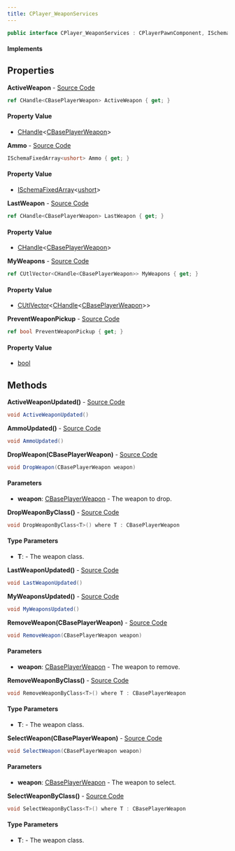 ```yaml
---
title: CPlayer_WeaponServices
---
```


```csharp
public interface CPlayer_WeaponServices : CPlayerPawnComponent, ISchemaClass<CPlayerPawnComponent>, ISchemaClass<CPlayer_WeaponServices>, ISchemaField, ISchemaClass, INativeHandle
```

#### Implements

## Properties

**ActiveWeapon** - [Source Code](https://github.com/swiftly-solution/swiftlys2/blob/master/managed/src/SwiftlyS2.Generated/Schemas/Interfaces/CPlayer_WeaponServices.cs#L18)

```csharp
ref CHandle<CBasePlayerWeapon> ActiveWeapon { get; }
```

#### Property Value

- [CHandle](/docs/api/shared/natives/chandle-1)<[CBasePlayerWeapon](/docs/api/shared/schemadefinitions/cbaseplayerweapon)>

**Ammo** - [Source Code](https://github.com/swiftly-solution/swiftlys2/blob/master/managed/src/SwiftlyS2.Generated/Schemas/Interfaces/CPlayer_WeaponServices.cs#L22)

```csharp
ISchemaFixedArray<ushort> Ammo { get; }
```

#### Property Value

- [ISchemaFixedArray](/docs/api/shared/schemas/ischemafixedarray-1)<[ushort](https://learn.microsoft.com/dotnet/api/system.uint16)>

**LastWeapon** - [Source Code](https://github.com/swiftly-solution/swiftlys2/blob/master/managed/src/SwiftlyS2.Generated/Schemas/Interfaces/CPlayer_WeaponServices.cs#L20)

```csharp
ref CHandle<CBasePlayerWeapon> LastWeapon { get; }
```

#### Property Value

- [CHandle](/docs/api/shared/natives/chandle-1)<[CBasePlayerWeapon](/docs/api/shared/schemadefinitions/cbaseplayerweapon)>

**MyWeapons** - [Source Code](https://github.com/swiftly-solution/swiftlys2/blob/master/managed/src/SwiftlyS2.Generated/Schemas/Interfaces/CPlayer_WeaponServices.cs#L16)

```csharp
ref CUtlVector<CHandle<CBasePlayerWeapon>> MyWeapons { get; }
```

#### Property Value

- [CUtlVector](/docs/api/shared/natives/cutlvector-1)<[CHandle](/docs/api/shared/natives/chandle-1)<[CBasePlayerWeapon](/docs/api/shared/schemadefinitions/cbaseplayerweapon)>>

**PreventWeaponPickup** - [Source Code](https://github.com/swiftly-solution/swiftlys2/blob/master/managed/src/SwiftlyS2.Generated/Schemas/Interfaces/CPlayer_WeaponServices.cs#L24)

```csharp
ref bool PreventWeaponPickup { get; }
```

#### Property Value

- [bool](https://learn.microsoft.com/dotnet/api/system.boolean)

## Methods

**ActiveWeaponUpdated()** - [Source Code](https://github.com/swiftly-solution/swiftlys2/blob/master/managed/src/SwiftlyS2.Generated/Schemas/Interfaces/CPlayer_WeaponServices.cs#L27)

```csharp
void ActiveWeaponUpdated()
```

**AmmoUpdated()** - [Source Code](https://github.com/swiftly-solution/swiftlys2/blob/master/managed/src/SwiftlyS2.Generated/Schemas/Interfaces/CPlayer_WeaponServices.cs#L29)

```csharp
void AmmoUpdated()
```

**DropWeapon(CBasePlayerWeapon)** - [Source Code](https://github.com/swiftly-solution/swiftlys2/blob/master/managed/src/SwiftlyS2.Core/Modules/Schemas/Extensions/CPlayer_WeaponServices.cs#L9)

```csharp
void DropWeapon(CBasePlayerWeapon weapon)
```

#### Parameters

- **weapon**: [CBasePlayerWeapon](/docs/api/shared/schemadefinitions/cbaseplayerweapon) - The weapon to drop.

**DropWeaponByClass<T>()** - [Source Code](https://github.com/swiftly-solution/swiftlys2/blob/master/managed/src/SwiftlyS2.Core/Modules/Schemas/Extensions/CPlayer_WeaponServices.cs#L27)

```csharp
void DropWeaponByClass<T>() where T : CBasePlayerWeapon
```

#### Type Parameters

- **T**:  - The weapon class.

**LastWeaponUpdated()** - [Source Code](https://github.com/swiftly-solution/swiftlys2/blob/master/managed/src/SwiftlyS2.Generated/Schemas/Interfaces/CPlayer_WeaponServices.cs#L28)

```csharp
void LastWeaponUpdated()
```

**MyWeaponsUpdated()** - [Source Code](https://github.com/swiftly-solution/swiftlys2/blob/master/managed/src/SwiftlyS2.Generated/Schemas/Interfaces/CPlayer_WeaponServices.cs#L26)

```csharp
void MyWeaponsUpdated()
```

**RemoveWeapon(CBasePlayerWeapon)** - [Source Code](https://github.com/swiftly-solution/swiftlys2/blob/master/managed/src/SwiftlyS2.Core/Modules/Schemas/Extensions/CPlayer_WeaponServices.cs#L15)

```csharp
void RemoveWeapon(CBasePlayerWeapon weapon)
```

#### Parameters

- **weapon**: [CBasePlayerWeapon](/docs/api/shared/schemadefinitions/cbaseplayerweapon) - The weapon to remove.

**RemoveWeaponByClass<T>()** - [Source Code](https://github.com/swiftly-solution/swiftlys2/blob/master/managed/src/SwiftlyS2.Core/Modules/Schemas/Extensions/CPlayer_WeaponServices.cs#L33)

```csharp
void RemoveWeaponByClass<T>() where T : CBasePlayerWeapon
```

#### Type Parameters

- **T**:  - The weapon class.

**SelectWeapon(CBasePlayerWeapon)** - [Source Code](https://github.com/swiftly-solution/swiftlys2/blob/master/managed/src/SwiftlyS2.Core/Modules/Schemas/Extensions/CPlayer_WeaponServices.cs#L21)

```csharp
void SelectWeapon(CBasePlayerWeapon weapon)
```

#### Parameters

- **weapon**: [CBasePlayerWeapon](/docs/api/shared/schemadefinitions/cbaseplayerweapon) - The weapon to select.

**SelectWeaponByClass<T>()** - [Source Code](https://github.com/swiftly-solution/swiftlys2/blob/master/managed/src/SwiftlyS2.Core/Modules/Schemas/Extensions/CPlayer_WeaponServices.cs#L39)

```csharp
void SelectWeaponByClass<T>() where T : CBasePlayerWeapon
```

#### Type Parameters

- **T**:  - The weapon class.


